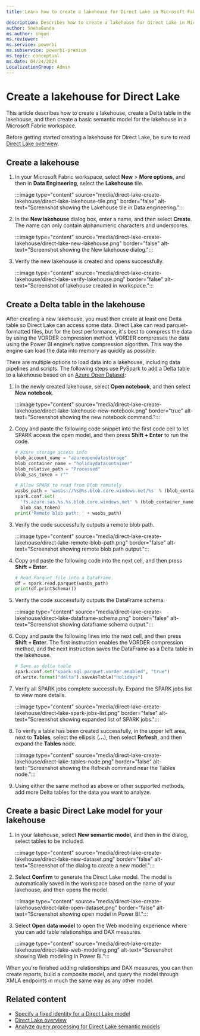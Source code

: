 ```yaml
---
title: Learn how to create a lakehouse for Direct Lake in Microsoft Fabric

description: Describes how to create a lakehouse for Direct Lake in Microsoft Fabric.
author: SnehaGunda 
ms.author: sngun
ms.reviewer: ''
ms.service: powerbi
ms.subservice: powerbi-premium
ms.topic: conceptual
ms.date: 04/24/2024
LocalizationGroup: Admin
---
```


# Create a lakehouse for Direct Lake

This article describes how to create a lakehouse, create a Delta table in the lakehouse, and then create a basic semantic model for the lakehouse in a Microsoft Fabric workspace.

Before getting started creating a lakehouse for Direct Lake, be sure to read [Direct Lake overview](../fundamentals/direct-lake-overview.md).

## Create a lakehouse

1. In your Microsoft Fabric workspace, select **New** > **More options**, and then in **Data Engineering**, select the **Lakehouse** tile.

    :::image type="content" source="media/direct-lake-create-lakehouse/direct-lake-lakehouse-tile.png" border="false" alt-text="Screenshot showing the Lakehouse tile in Data engineering.":::

2. In the **New lakehouse** dialog box, enter a name, and then select **Create**. The name can only contain alphanumeric characters and underscores.

    :::image type="content" source="media/direct-lake-create-lakehouse/direct-lake-new-lakehouse.png" border="false" alt-text="Screenshot showing the New lakehouse dialog.":::

3. Verify the new lakehouse is created and opens successfully.

    :::image type="content" source="media/direct-lake-create-lakehouse/direct-lake-verify-lakehouse.png" border="false" alt-text="Screenshot of lakehouse created in workspace.":::

## Create a Delta table in the lakehouse

After creating a new lakehouse, you must then create at least one Delta table so Direct Lake can access some data. Direct Lake can read parquet-formatted files, but for the best performance, it's best to compress the data by using the VORDER compression method. VORDER compresses the data using the Power BI engine’s native compression algorithm. This way the engine can load the data into memory as quickly as possible.

There are multiple options to load data into a lakehouse, including data pipelines and scripts. The following steps use PySpark to add a Delta table to a lakehouse based on an [Azure Open Dataset](/azure/open-datasets/dataset-catalog):

1. In the newly created lakehouse, select **Open notebook**, and then select **New notebook**.

    :::image type="content" source="media/direct-lake-create-lakehouse/direct-lake-lakehouse-new-notebook.png" border="true" alt-text="Screenshot showing the new notebook command.":::

1. Copy and paste the following code snippet into the first code cell to let SPARK access the open model, and then press **Shift + Enter** to run the code.

    ```python
    # Azure storage access info
    blob_account_name = "azureopendatastorage"
    blob_container_name = "holidaydatacontainer"
    blob_relative_path = "Processed"
    blob_sas_token = r""
    
    # Allow SPARK to read from Blob remotely
    wasbs_path = 'wasbs://%s@%s.blob.core.windows.net/%s' % (blob_container_name, blob_account_name, blob_relative_path)
    spark.conf.set(
      'fs.azure.sas.%s.%s.blob.core.windows.net' % (blob_container_name, blob_account_name),
      blob_sas_token)
    print('Remote blob path: ' + wasbs_path)

    ```

1. Verify the code successfully outputs a remote blob path.

    :::image type="content" source="media/direct-lake-create-lakehouse/direct-lake-remote-blob-path.png" border="false" alt-text="Screenshot showing remote blob path output.":::

1. Copy and paste the following code into the next cell, and then press **Shift + Enter**.

    ```python
    # Read Parquet file into a DataFrame.
    df = spark.read.parquet(wasbs_path)
    print(df.printSchema())

    ```

1. Verify the code successfully outputs the DataFrame schema.

    :::image type="content" source="media/direct-lake-create-lakehouse/direct-lake-dataframe-schema.png" border="false" alt-text="Screenshot showing dataframe schema output.":::

1. Copy and paste the following lines into the next cell, and then press **Shift + Enter**. The first instruction enables the VORDER compression method, and the next instruction saves the DataFrame as a Delta table in the lakehouse.

    ```python
    # Save as delta table 
    spark.conf.set("spark.sql.parquet.vorder.enabled", "true")
    df.write.format("delta").saveAsTable("holidays")
    
    ```

1. Verify all SPARK jobs complete successfully. Expand the SPARK jobs list to view more details.

    :::image type="content" source="media/direct-lake-create-lakehouse/direct-lake-spark-jobs-list.png" border="false" alt-text="Screenshot showing expanded list of SPARK jobs.":::

1. To verify a table has been created successfully, in the upper left area, next to **Tables**, select the ellipsis (**…**), then select **Refresh**, and then expand the **Tables** node.

    :::image type="content" source="media/direct-lake-create-lakehouse/direct-lake-tables-node.png" border="false" alt-text="Screenshot showing the Refresh command near the Tables node.":::

1. Using either the same method as above or other supported methods, add more Delta tables for the data you want to analyze.

## Create a basic Direct Lake model for your lakehouse

1. In your lakehouse, select **New semantic model**, and then in the dialog, select tables to be included.

    :::image type="content" source="media/direct-lake-create-lakehouse/direct-lake-new-dataset.png" border="false"  alt-text="Screenshot of the dialog to create a new model.":::

1. Select **Confirm** to generate the Direct Lake model. The model is automatically saved in the workspace based on the name of your lakehouse, and then opens the model.

    :::image type="content" source="media/direct-lake-create-lakehouse/direct-lake-open-dataset.png" border="false" alt-text="Screenshot showing open model in Power BI.":::

1. Select **Open data model** to open the Web modeling experience where you can add table relationships and DAX measures.

    :::image type="content" source="media/direct-lake-create-lakehouse/direct-lake-web-modeling.png" alt-text="Screenshot showing Web modeling in Power BI.":::

When you're finished adding relationships and DAX measures, you can then create reports, build a composite model, and query the model through XMLA endpoints in much the same way as any other model.

## Related content

- [Specify a fixed identity for a Direct Lake model](../fundamentals/direct-lake-fixed-identity.md)
- [Direct Lake overview](../fundamentals/direct-lake-overview.md)  
- [Analyze query processing for Direct Lake semantic models](direct-lake-analyze-query-processing.md)  
